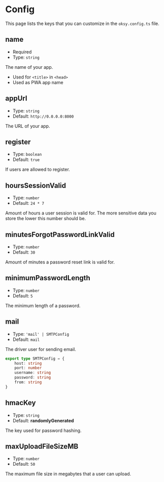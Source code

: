 # Config

This page lists the keys that you can customize in the `oksy.config.ts` file.

## name

- Required
- Type: `string`

The name of your app.

- Used for `<title>` in `<head>` 
- Used as PWA app name

## appUrl

- Type: `string`
- Default: `http://0.0.0.0:8000`

The URL of your app.

## register

- Type: `boolean`
- Default: `true`

If users are allowed to register.

## hoursSessionValid

- Type: `number`
- Default: `24 * 7`

Amount of hours a user session is valid for. The more sensitive data you store the lower this number should be.

## minutesForgotPasswordLinkValid

- Type: `number`
- Default: `30`

Amount of minutes a password reset link is valid for.

## minimumPasswordLength

- Type: `number`
- Default: `5`

The minimum length of a password.

## mail

- Type: `'mail' | SMTPConfig`
- Default: `mail`

The driver user for sending email.

```ts
export type SMTPConfig = {
    host: string
    port: number
    username: string
    password: string
    from: string
}
```

## hmacKey

- Type: `string`
- Default: **randomlyGenerated**

The key used for password hashing.

## maxUploadFileSizeMB

- Type: `number`
- Default: `50`

The maximum file size in megabytes that a user can upload.